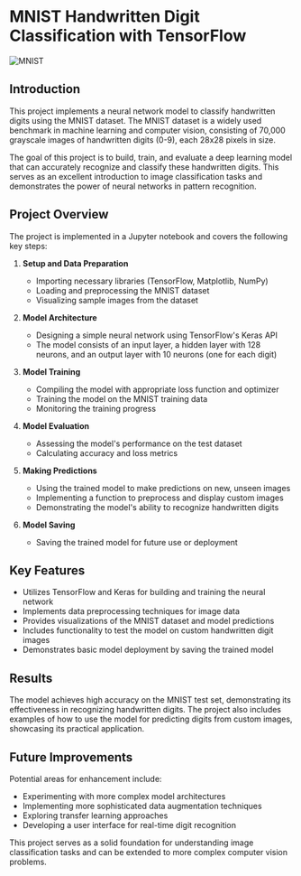 # MNIST Handwritten Digit Classification with TensorFlow
![MNIST](image.png)
## Introduction

This project implements a neural network model to classify handwritten digits using the MNIST dataset. The MNIST dataset is a widely used benchmark in machine learning and computer vision, consisting of 70,000 grayscale images of handwritten digits (0-9), each 28x28 pixels in size.

The goal of this project is to build, train, and evaluate a deep learning model that can accurately recognize and classify these handwritten digits. This serves as an excellent introduction to image classification tasks and demonstrates the power of neural networks in pattern recognition.

## Project Overview

The project is implemented in a Jupyter notebook and covers the following key steps:

1. **Setup and Data Preparation**
   - Importing necessary libraries (TensorFlow, Matplotlib, NumPy)
   - Loading and preprocessing the MNIST dataset
   - Visualizing sample images from the dataset

2. **Model Architecture**
   - Designing a simple neural network using TensorFlow's Keras API
   - The model consists of an input layer, a hidden layer with 128 neurons, and an output layer with 10 neurons (one for each digit)

3. **Model Training**
   - Compiling the model with appropriate loss function and optimizer
   - Training the model on the MNIST training data
   - Monitoring the training progress

4. **Model Evaluation**
   - Assessing the model's performance on the test dataset
   - Calculating accuracy and loss metrics

5. **Making Predictions**
   - Using the trained model to make predictions on new, unseen images
   - Implementing a function to preprocess and display custom images
   - Demonstrating the model's ability to recognize handwritten digits

6. **Model Saving**
   - Saving the trained model for future use or deployment

## Key Features

- Utilizes TensorFlow and Keras for building and training the neural network
- Implements data preprocessing techniques for image data
- Provides visualizations of the MNIST dataset and model predictions
- Includes functionality to test the model on custom handwritten digit images
- Demonstrates basic model deployment by saving the trained model

## Results

The model achieves high accuracy on the MNIST test set, demonstrating its effectiveness in recognizing handwritten digits. The project also includes examples of how to use the model for predicting digits from custom images, showcasing its practical application.

## Future Improvements

Potential areas for enhancement include:
- Experimenting with more complex model architectures
- Implementing more sophisticated data augmentation techniques
- Exploring transfer learning approaches
- Developing a user interface for real-time digit recognition

This project serves as a solid foundation for understanding image classification tasks and can be extended to more complex computer vision problems.